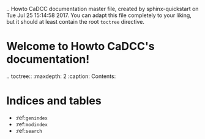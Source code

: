 .. Howto CaDCC documentation master file, created by
   sphinx-quickstart on Tue Jul 25 15:14:58 2017.
   You can adapt this file completely to your liking, but it should at least
   contain the root `toctree` directive.

Welcome to Howto CaDCC's documentation!
=======================================

.. toctree::
   :maxdepth: 2
   :caption: Contents:



Indices and tables
==================

* :ref:`genindex`
* :ref:`modindex`
* :ref:`search`
